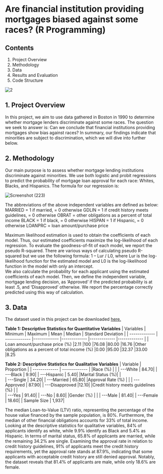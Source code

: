 # Are financial institution providing mortgages biased against some races? (R Programming)

## Contents

1. Project Overview
2. Methodology
3. Data
4. Results and Evaluation
5. Code Structure

![2](https://github.com/user-attachments/assets/3a03aba1-ce77-46e4-b59c-bb55f67e2341)


## 1. Project Overview

In this project, we aim to use data gathered in Boston in 1990 to determine whether mortgage lenders discriminate against some races. The question we seek to answer is: Can we conclude that financial institutions providing mortgages show bias against races? In summary, our findings indicate that minorities are subject to discrimination, which we will dive into further below.


## 2. Methodology

Our main purpose is to assess whether mortgage lending institutions discriminate against minorities. We use both logistic and probit regressions to predict the probability of mortgage loan approval for each race: Whites, Blacks, and Hispanics. The formula for our regression is:

![Screenshot (223)](https://github.com/user-attachments/assets/9cf3e556-2fc2-4108-ae8b-0f1962a7ee83)


The abbreviations of the above independent variables are defined as below:
MARRIED = 1 if married, = 0 otherwise
GDLIN = 1 if credit history meets guidelines, = 0 otherwise
OBRAT = other obligations as a percent of total income
BLACK = 1 if black, = 0 otherwise
HISPAN = 1 if Hispanic, = 0 otherwise
LOANPRC = loan amount/purchase price

Maximum likelihood estimation is used to obtain the coefficients of each model. Thus, our estimated coefficients maximize the log-likelihood of each regression. To evaluate the goodness-of-fit of each model, we report the pseudo R-squared. There are various ways of calculating pseudo R-squared but we use the following formula: 1 – Lur / L0, where Lur is the log-likelihood function for the estimated model and L0 is the log-likelihood function in the model with only an intercept.   
We also calculate the probability for each applicant using the estimated coefficients of each model. Then, we define the independent variable, mortgage lending decision, as ‘Approved’ if the predicted probability is at least .5, and ‘Disapproved’ otherwise. We report the percentage correctly predicted using this way of calculation.

## 3. Data
The dataset used in this project can be downloaded [here.](https://github.com/yadabasac/project/blob/main/5.%20Are%20financial%20institutions%20providing%20mortgages%20biased%20against%20some%20races%3F%20(R%20Programming)/1.%20Dataset.csv)

**Table 1: Descriptive Statistics for Quantitative Variables**
| Variables	| Minimum	| Maximum	| Mean	| Median	| Standard Deviation |
| ------------- | ------------- |------------- |------------- |------------- |------------- | 
| Loan amount/purchase price (%)	|2.11  	|100	|76.08	|80.00	|16.76
|Other obligations as a percent of total income (%)	|0.00	|95.00	|32.37	|33.00	|8.25

**Table 2: Descriptive Statistics for Qualitative Variables**
| Variable	| Proportion |
| ------------- | ------------- |
|Race (%) |	|
|   ---White	| 84.70|
|   ---Black	| 9.90|
|   ---Hispanic	| 5.40|
|Marital Status (%)| |	
|   ---Single	| 34.20|
|   ---Married	| 65.80|
|Approval Rate (%) |	|
|   ---Approved	| 87.90|
|   ---Disapproved	|12.10|
|Credit history meets guidelines (%) | |	
|   ---Yes	| 91.40|
|   ---No	| 8.60|
|Gender (%) |	|
|   ---Male	| 81.40|
|   ---Female	| 18.60|
| Sample Size	| 1,937|

The median Loan-to-Value (LTV) ratio, representing the percentage of the house value financed by the sample population, is 80%. Furthermore, the median of other financial obligations accounts for 33% of total income. Looking at the descriptive statistics for qualitative variables, 84% of applicants identify as white, while 9.9% identify as Black and 5.4% as Hispanic. In terms of marital status, 65.8% of applicants are married, while the remaining 34.2% are single. Examining the approval rate in relation to credit history guidelines, 91% of applicants meet the credit history requirements, yet the approval rate stands at 87.9%, indicating that some applicants with acceptable credit history are still denied approval. Notably, the dataset reveals that 81.4% of applicants are male, while only 18.6% are female.
